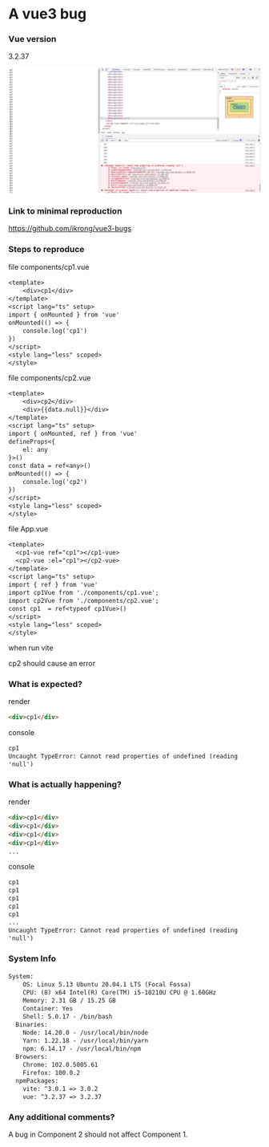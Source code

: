 # A vue3 bug

### Vue version

3.2.37

![](./view.jpg)

### Link to minimal reproduction

https://github.com/ikrong/vue3-bugs

### Steps to reproduce

file components/cp1.vue

```vue
<template>
    <div>cp1</div>
</template>
<script lang="ts" setup>
import { onMounted } from 'vue'
onMounted(() => {
    console.log('cp1')
})
</script>
<style lang="less" scoped>
</style>
```

file components/cp2.vue

```vue
<template>
    <div>cp2</div>
    <div>{{data.null}}</div>
</template>
<script lang="ts" setup>
import { onMounted, ref } from 'vue'
defineProps<{
    el: any
}>()
const data = ref<any>()
onMounted(() => {
    console.log('cp2')
})
</script>
<style lang="less" scoped>
</style>
```

file App.vue

```vue
<template>
  <cp1-vue ref="cp1"></cp1-vue>
  <cp2-vue :el="cp1"></cp2-vue>
</template>
<script lang="ts" setup>
import { ref } from 'vue'
import cp1Vue from './components/cp1.vue';
import cp2Vue from './components/cp2.vue';
const cp1  = ref<typeof cp1Vue>()
</script>
<style lang="less" scoped>
</style>
```

when run vite

cp2 should cause an error

### What is expected?

render

```html
<div>cp1</div>
```

console

```
cp1
Uncaught TypeError: Cannot read properties of undefined (reading 'null')
```

### What is actually happening?

render

```html
<div>cp1</div>
<div>cp1</div>
<div>cp1</div>
<div>cp1</div>
...
```

console

```
cp1
cp1
cp1
cp1
cp1
...
Uncaught TypeError: Cannot read properties of undefined (reading 'null')
```

### System Info

```shell
System:
    OS: Linux 5.13 Ubuntu 20.04.1 LTS (Focal Fossa)
    CPU: (8) x64 Intel(R) Core(TM) i5-10210U CPU @ 1.60GHz
    Memory: 2.31 GB / 15.25 GB
    Container: Yes
    Shell: 5.0.17 - /bin/bash
  Binaries:
    Node: 14.20.0 - /usr/local/bin/node
    Yarn: 1.22.18 - /usr/local/bin/yarn
    npm: 6.14.17 - /usr/local/bin/npm
  Browsers:
    Chrome: 102.0.5005.61
    Firefox: 100.0.2
  npmPackages:
    vite: ^3.0.1 => 3.0.2 
    vue: ^3.2.37 => 3.2.37
```


### Any additional comments?

A bug in Component 2 should not affect Component 1.